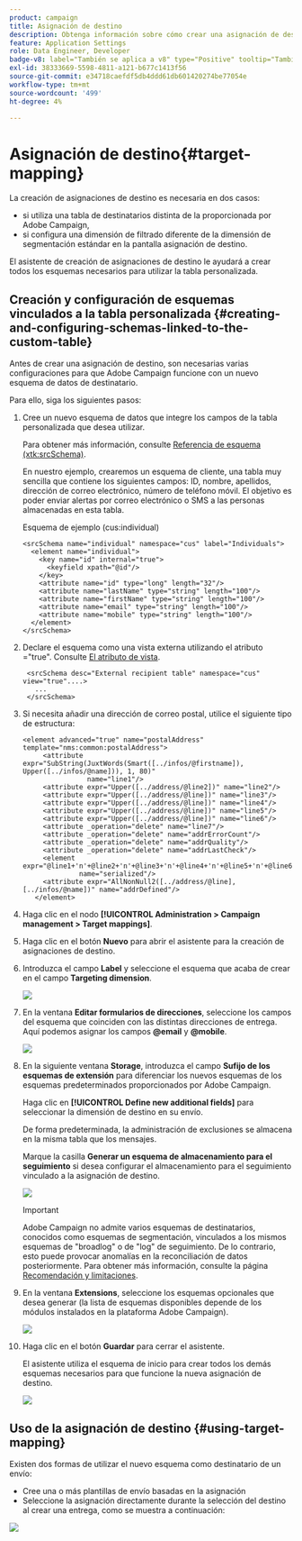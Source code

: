 ```yaml
---
product: campaign
title: Asignación de destino
description: Obtenga información sobre cómo crear una asignación de destino
feature: Application Settings
role: Data Engineer, Developer
badge-v8: label="También se aplica a v8" type="Positive" tooltip="También se aplica a Campaign v8"
exl-id: 38333669-5598-4811-a121-b677c1413f56
source-git-commit: e34718caefdf5db4ddd61db601420274be77054e
workflow-type: tm+mt
source-wordcount: '499'
ht-degree: 4%

---
```


# Asignación de destino{#target-mapping}



La creación de asignaciones de destino es necesaria en dos casos:

* si utiliza una tabla de destinatarios distinta de la proporcionada por Adobe Campaign,
* si configura una dimensión de filtrado diferente de la dimensión de segmentación estándar en la pantalla asignación de destino.

El asistente de creación de asignaciones de destino le ayudará a crear todos los esquemas necesarios para utilizar la tabla personalizada.

## Creación y configuración de esquemas vinculados a la tabla personalizada {#creating-and-configuring-schemas-linked-to-the-custom-table}

Antes de crear una asignación de destino, son necesarias varias configuraciones para que Adobe Campaign funcione con un nuevo esquema de datos de destinatario.

Para ello, siga los siguientes pasos:

1. Cree un nuevo esquema de datos que integre los campos de la tabla personalizada que desea utilizar.

   Para obtener más información, consulte [Referencia de esquema (xtk:srcSchema)](../../configuration/using/about-schema-reference.md).

   En nuestro ejemplo, crearemos un esquema de cliente, una tabla muy sencilla que contiene los siguientes campos: ID, nombre, apellidos, dirección de correo electrónico, número de teléfono móvil. El objetivo es poder enviar alertas por correo electrónico o SMS a las personas almacenadas en esta tabla.

   Esquema de ejemplo (cus:individual)

   ```
   <srcSchema name="individual" namespace="cus" label="Individuals">
     <element name="individual">
       <key name="id" internal="true">
         <keyfield xpath="@id"/>
       </key>
       <attribute name="id" type="long" length="32"/>
       <attribute name="lastName" type="string" length="100"/>
       <attribute name="firstName" type="string" length="100"/>
       <attribute name="email" type="string" length="100"/>
       <attribute name="mobile" type="string" length="100"/>
     </element>
   </srcSchema>
   ```

1. Declare el esquema como una vista externa utilizando el atributo =&quot;true&quot;. Consulte [El atributo de vista](../../configuration/using/schema-characteristics.md#the-view-attribute).

   ```
    <srcSchema desc="External recipient table" namespace="cus" view="true"....>
      ...
    </srcSchema>
   ```

1. Si necesita añadir una dirección de correo postal, utilice el siguiente tipo de estructura:

   ```
   <element advanced="true" name="postalAddress" template="nms:common:postalAddress">
        <attribute expr="SubString(JuxtWords(Smart([../infos/@firstname]), Upper([../infos/@name])), 1, 80)"
                   name="line1"/>
        <attribute expr="Upper([../address/@line2])" name="line2"/>
        <attribute expr="Upper([../address/@line])" name="line3"/>
        <attribute expr="Upper([../address/@line])" name="line4"/>
        <attribute expr="Upper([../address/@line])" name="line5"/>
        <attribute expr="Upper([../address/@line])" name="line6"/>
        <attribute _operation="delete" name="line7"/>
        <attribute _operation="delete" name="addrErrorCount"/>
        <attribute _operation="delete" name="addrQuality"/>
        <attribute _operation="delete" name="addrLastCheck"/>
        <element expr="@line1+'n'+@line2+'n'+@line3+'n'+@line4+'n'+@line5+'n'+@line6"
                 name="serialized"/>
        <attribute expr="AllNonNull2([../address/@line], [../infos/@name])" name="addrDefined"/>
      </element>
   ```

1. Haga clic en el nodo **[!UICONTROL Administration > Campaign management > Target mappings]**.
1. Haga clic en el botón **Nuevo** para abrir el asistente para la creación de asignaciones de destino.
1. Introduzca el campo **Label** y seleccione el esquema que acaba de crear en el campo **Targeting dimension**.

   ![](assets/mapping_diffusion_wizard_1.png)

1. En la ventana **Editar formularios de direcciones**, seleccione los campos del esquema que coinciden con las distintas direcciones de entrega. Aquí podemos asignar los campos **@email** y **@mobile**.

   ![](assets/mapping_diffusion_wizard_2.png)

1. En la siguiente ventana **Storage**, introduzca el campo **Sufijo de los esquemas de extensión** para diferenciar los nuevos esquemas de los esquemas predeterminados proporcionados por Adobe Campaign.

   Haga clic en **[!UICONTROL Define new additional fields]** para seleccionar la dimensión de destino en su envío.

   De forma predeterminada, la administración de exclusiones se almacena en la misma tabla que los mensajes.

   Marque la casilla **Generar un esquema de almacenamiento para el seguimiento** si desea configurar el almacenamiento para el seguimiento vinculado a la asignación de destino.

   ![](assets/mapping_diffusion_wizard_3.png)

   >[!IMPORTANT]
   >
   >Adobe Campaign no admite varios esquemas de destinatarios, conocidos como esquemas de segmentación, vinculados a los mismos esquemas de &quot;broadlog&quot; o de &quot;log&quot; de seguimiento. De lo contrario, esto puede provocar anomalías en la reconciliación de datos posteriormente. Para obtener más información, consulte la página [Recomendación y limitaciones](../../configuration/using/about-custom-recipient-table.md).

1. En la ventana **Extensions**, seleccione los esquemas opcionales que desea generar (la lista de esquemas disponibles depende de los módulos instalados en la plataforma Adobe Campaign).

   ![](assets/mapping_diffusion_wizard_4.png)

1. Haga clic en el botón **Guardar** para cerrar el asistente.

   El asistente utiliza el esquema de inicio para crear todos los demás esquemas necesarios para que funcione la nueva asignación de destino.

   ![](assets/mapping_schema_list.png)

## Uso de la asignación de destino {#using-target-mapping}

Existen dos formas de utilizar el nuevo esquema como destinatario de un envío:

* Cree una o más plantillas de envío basadas en la asignación
* Seleccione la asignación directamente durante la selección del destino al crear una entrega, como se muestra a continuación:

![](assets/mapping_selection_ciblage.png)
